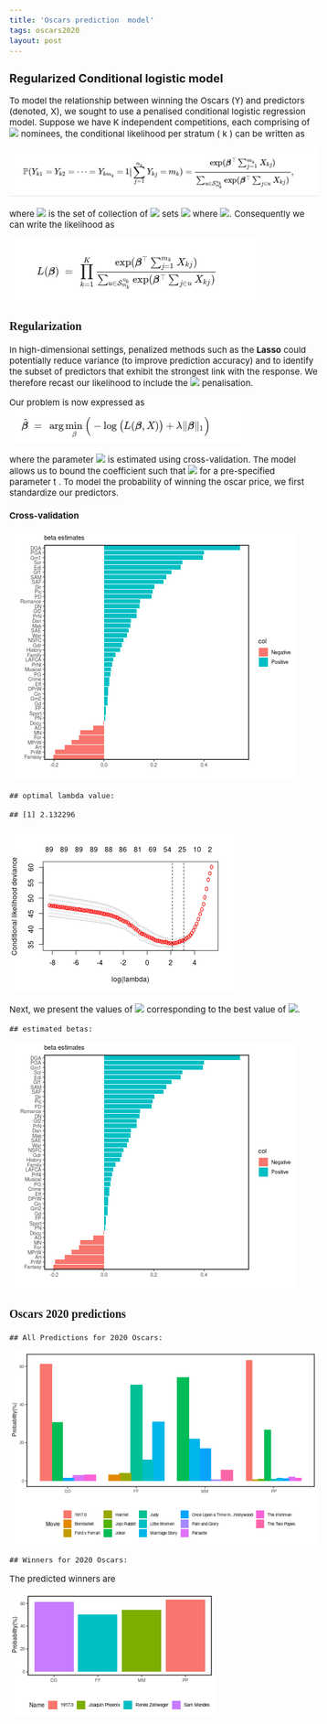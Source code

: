 ```yaml
---
title: 'Oscars prediction  model'
tags: oscars2020
layout: post
---
```

<style type="text/css">

body{ /* Normal  */
      font-size: 15px;
  }
td {  /* Table  */
  font-size: 14px;
}
h1.title {
  font-size: 20px;
  color: DarkRed;
}
h1 { /* Header 1 */
  font-size: 20px;
  color: DarkBlue;
}
h2 { /* Header 2 */
    font-size: 20px;
}
h3 { /* Header 3 */
  font-size: 20px;
  font-family: "Times New Roman", Times, serif;
}
code.r{ /* Code block */
    font-size: 15px;
}
pre { /* Code block - determines code spacing between lines */
    font-size: 15px;
}
</style>


## Regularized Conditional logistic model 


To model the relationship between winning the Oscars (Y) and predictors (denoted, X), we sought to use a penalised conditional logistic regression model. Suppose we have  K independent competitions, each comprising of <img src="https://latex.codecogs.com/svg.latex?\Large&space;n_k"/> nominees, the conditional likelihood per stratum ( k ) can be written as

<img src="/images/oscarfigure/eq1.png" />



where <img src="https://latex.codecogs.com/svg.latex?\Large&space;{S}_{m_k}^{n_k}"/> is the set of collection of <img src="https://latex.codecogs.com/svg.latex?\Large&space;^nC_m"/>  sets <img src="https://latex.codecogs.com/svg.latex?\Large&space;\{i_1,...,i_m\}"/> where <img src="https://latex.codecogs.com/svg.latex?\Large&space;1 \le i_1<...<i_m \le n"/>. Consequently we can write the likelihood as 

<img src="/images/oscarfigure/eq2.png" />



### Regularization

In high-dimensional settings, penalized methods such as the **Lasso** could potentially reduce variance (to improve prediction accuracy) and to identify the subset of predictors that exhibit the strongest link with the response. We therefore recast our likelihood to include the <img src="https://latex.codecogs.com/svg.latex?\Large&space;L_1"/> penalisation.


Our problem is now expressed as
<img src="/images/oscarfigure/eq3.png" />

where the parameter <img src="https://latex.codecogs.com/svg.latex?\Large&space;\lambda"/> is estimated using cross-validation. The model allows us to bound the coefficient such that <img src="https://latex.codecogs.com/svg.latex?\Large&space;\sum_{j=1}^p|\beta_j|\le t"/>  for a pre-specified parameter  t .  To model the probability of winning the oscar price, we first standardize our predictors.



#### Cross-validation

<img src="figure/unnamed-chunk-5-1.png"  />

```
## optimal lambda value:
```

```
## [1] 2.132296
```

<img src="/images/oscarfigure/unnamed-chunk-4-1.png" />


Next, we present the values of <img src="https://latex.codecogs.com/svg.latex?\Large&space;\beta"/> corresponding to the best value of <img src="https://latex.codecogs.com/svg.latex?\Large&space;\lambda"/>.


```
## estimated betas:
```

<img src="/images/oscarfigure/unnamed-chunk-5-1.png" />





### Oscars 2020 predictions


```
## All Predictions for 2020 Oscars:
```


<img src="/images/oscarfigure/unnamed-chunk-7-1.png"  />

```
## Winners for 2020 Oscars:
```


The predicted winners are 

<img src="/images/oscarfigure/unnamed-chunk-8-1.png"/>



